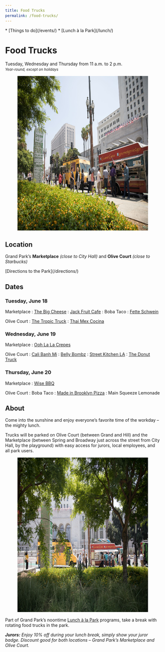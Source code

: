 ```yaml
---
title: Food Trucks
permalink: /food-trucks/
---
```


<nav markdown="1">
* [Things to do](/events/)
* [Lunch à la Park](/lunch/)
</nav>

# Food Trucks

Tuesday, Wednesday and Thursday from <time datetime="11:00">11 a.m.</time> to <time datetime="14:00">2 p.m.</time><br />
_<small>Year-round, except on holidays</small>_


<figure>
  <img src="/uploads/programs/food-trucks-4.jpg" alt="Food Truck" height="500" />
</figure>


## Location

Grand Park’s **Marketplace** _(close to City Hall)_ and **Olive Court** _(close to Starbucks)_

<p class="action" markdown="1">
[Directions to the Park](/directions/)
</p>


## Dates


<!--
Past food trucks are listed here, to make it easier to copy and paste:

: Boba Taco
: [Angry Pig](https://www.yelp.com/biz/angry-pig-los-angeles)
: [Belly Bombz](https://bellybombz.com)
: [Cali Banh Mi](https://www.calibanhmi.com)
: [Chanchos](http://www.chanchostacos.com/menu/main-dishes.htm)
: [Canvas Foods LA](https://www.canvasfoodsla.com/)
: [District Burger](https://www.facebook.com/districtburgerla/)
: [Dogtown Dogs](http://dogtowndog.com)
: [Go Fusion](https://www.facebook.com/Go-Fusion-N-Grill-872969412717755/)
: [Gourmet Genie](http://www.gourmetgenietogo.com/)
: [La Panini Grill](http://www.lapaninigrill.com/)
: [Made in Brooklyn Pizza](http://mibpizza.com)
: Main Squeeze Lemonade
: [Ooh La La Crepes](https://www.yelp.com/biz/oooh-lala-crepes-gourmet-food-truck-san-fernando)
: [Street Kitchen LA](http://www.streetkitchenla.com/)
: [The Donut Truck](https://www.facebook.com/ladonuttruck/)
: [The Tropic Truck](http://www.thetropictruck.com/)
: [Wise BBQ](https://wisebarbecue.com)
-->


### Tuesday, June 18

Marketplace
: [The Big Cheese](http://bigcheesesocal.com)
: [Jack Fruit Cafe](https://jackfruitcafe.com)
: Boba Taco
: [Fette Schwein](http://www.fettes-schwein.com)

Olive Court
: [The Tropic Truck](http://www.thetropictruck.com)
: [Thai Mex Cocina](https://www.instagram.com/thaimexcocina/?hl=en)


### Wednesday, June 19

Marketplace
: [Ooh La La Crepes](https://www.yelp.com/biz/oooh-lala-crepes-gourmet-food-truck-san-fernando)

Olive Court
: [Cali Banh Mi](https://www.calibanhmi.com)
: [Belly Bombz](https://bellybombz.com)
: [Street Kitchen LA](http://www.streetkitchenla.com)
: [The Donut Truck](https://www.facebook.com/ladonuttruck/)


### Thursday, June 20

Marketplace
: [Wise BBQ](https://wisebarbecue.com)

Olive Court
: Boba Taco
: [Made in Brooklyn Pizza](http://mibpizza.com)
: Main Squeeze Lemonade


## About

Come into the sunshine and enjoy everyone’s favorite time of the workday – the mighty lunch.

Trucks will be parked on Olive Court (between Grand and Hill) and the Marketplace (between Spring and Broadway just across the street from City Hall, by the playground) with easy access for jurors, local employees, and all park users.

<figure>
  <img src="/uploads/programs/food-trucks-3.jpg" alt="Food Truck" height="500" />
</figure>

Part of Grand Park’s noontime [Lunch à la Park](/lunch/) programs, take a break with rotating food trucks in the park.

_**Jurors:** Enjoy 10% off during your lunch break, simply show your juror badge. Discount good for both locations – Grand Park’s Marketplace and Olive Court._


